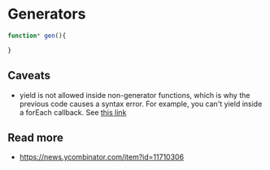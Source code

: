 # Generators

```js
function* gen(){

}
```

## Caveats
- yield is not allowed inside non-generator functions, which is why the previous code causes a syntax error. For example, you can't yield inside a forEach callback. See [this link](http://www.2ality.com/2015/03/es6-generators.html)

## Read more
- https://news.ycombinator.com/item?id=11710306
